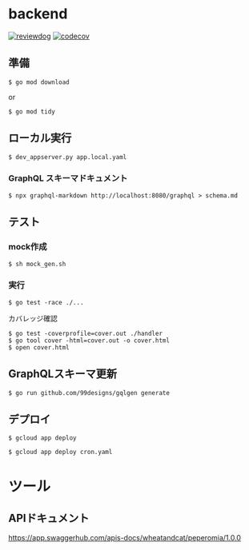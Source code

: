 # backend

[![reviewdog](https://github.com/wheatandcat/PeperomiaBackend/workflows/reviewdog/badge.svg?branch=master&event=push)](https://github.com/wheatandcat/PeperomiaBackend/actions?query=workflow%3Areviewdog+event%3Apush+branch%3Amaster) [![codecov](https://codecov.io/gh/wheatandcat/PeperomiaBackend/branch/master/graph/badge.svg)](https://codecov.io/gh/wheatandcat/PeperomiaBackend)

## 準備

```
$ go mod download
```

or

```
$ go mod tidy
```


## ローカル実行

```
$ dev_appserver.py app.local.yaml
```

### GraphQL スキーマドキュメント

```
$ npx graphql-markdown http://localhost:8080/graphql > schema.md
```


## テスト

### mock作成

```
$ sh mock_gen.sh
```


### 実行

```
$ go test -race ./...
```


カバレッジ確認

```
$ go test -coverprofile=cover.out ./handler
$ go tool cover -html=cover.out -o cover.html
$ open cover.html
```

## GraphQLスキーマ更新

```
$ go run github.com/99designs/gqlgen generate
```

## デプロイ

```
$ gcloud app deploy
```

```
$ gcloud app deploy cron.yaml
```

# ツール

## APIドキュメント

https://app.swaggerhub.com/apis-docs/wheatandcat/peperomia/1.0.0
